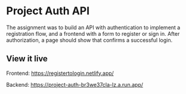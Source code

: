 # Project Auth API

The assignment was to build an API with authentication to implement a registration flow, and a frontend with a form to register or sign in. After authorization, a page should show that confirms a successful login. 


## View it live

Frontend: https://registertologin.netlify.app/

Backend: https://project-auth-br3we37cla-lz.a.run.app/

